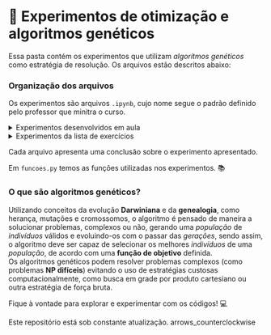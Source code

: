 # 🧬 Experimentos de otimização e algoritmos genéticos

Essa pasta contém os experimentos que utilizam *algorítmos genéticos* como estratégia de resolução. Os arquivos estão descritos abaixo:

### Organização dos arquivos

Os experimentos são arquivos `.ipynb`, cujo nome segue o padrão definido pelo professor que minitra o curso.

<details><summary>Experimentos desenvolvidos em aula</summary><br>

<a href="https://github.com/PedroSophiaaa/NeuralNetwork/blob/main/AlgoritmosGeneticos/experimento%20A.01%20-%20busca%20aleatoria.ipynb">Experimento A.01</a> - O **experimento A.01** é introdutório à estratégia de algoritmos genéticos, tratando a questão da busca aleatória no problema das caixas binárias. O algoritmo não resolve o problema;

<a href="https://github.com/PedroSophiaaa/NeuralNetwork/blob/main/AlgoritmosGeneticos/experimento%20A.02%20-%20busca%20em%20grade.ipynb"> Experimento A.02</a> - O **experimento A.02** mostra outra maneira de resolução do problema das caixas binárias - a busca em grade por produto cartesiano. Esse experimento também ocorre de maneira introdutória;

<a href="https://github.com/PedroSophiaaa/NeuralNetwork/blob/main/AlgoritmosGeneticos/experimento%20A.03%20-%20algoritmo%20genetico.ipynb"> Experimento A.03</a> - O **experimento A.03** resolve o problema das caixas binárias, com utilização de um algoritmo genético, utilizando conceitos de `gene`, `indivíduo`, `população`, `seleção`, `mutação` e `cruzamento`;

<a href="https://github.com/PedroSophiaaa/NeuralNetwork/blob/main/AlgoritmosGeneticos/experimento%20A.04%20-%20caixas%20nao-binarias.ipynb"> Experimento A.04</a> - O **experimento A.04** resolve o problema das caixas não binárias, utilizando uma estratégia extremamente semelhante com o **experimento A.03**;

<a href="https://github.com/PedroSophiaaa/NeuralNetwork/blob/main/AlgoritmosGeneticos/experimento%20A.05%20-%20descobrindo%20a%20senha.ipynb">Experimento A.05</a> - O **experimento A.05** resolve o problema de minimização de descoberta de senha, onde o algoritmo deve encontrar uma senha (de tamanho definido e conhecida);

<a href="https://github.com/PedroSophiaaa/NeuralNetwork/blob/main/AlgoritmosGeneticos/experimento%20A.06%20-%20o%20caixeiro%20viajante.ipynb">Experimento A.06</a> - O **experimento A.06** é um experimento do tipo NP difícil conhecido como **Caixeiro Viajante**. É um problema de minimização, onde se busca encontrar o menor caminho que passe por todos os pontos de um grafo conhecido;

<a href="https://github.com/PedroSophiaaa/NeuralNetwork/blob/main/AlgoritmosGeneticos/experimento%20A.07%20-%20aplicando%20restricoes.ipynb">Experimento A.07</a> - O **experimento A.07** é um experimento de maximização com restrição, também do tipo NP difícil, conhecido como **Problema da mochila**. O código deve encontrar o conjunto de itens mais valioso com restrição de peso.

</details>


<details><summary>Experimentos da lista de exercícios</summary><br>

<a href="https://github.com/PedroSophiaaa/NeuralNetwork/blob/main/AlgoritmosGeneticos/experimento%20GA.01%20-%20senha%20de%20tamanho%20variavel.ipynb">Experimento GA.01 - Senha de tamanho variável</a> - Esse experimento é semelhante ao **experimento A.05**, porém o tamanho da senha não é fornecido ao algoritmo, sendo assim, a *fitness function* deve considerar o tamanho da *string*, e a função de *crossover* e de mutação também.

</details>

Cada arquivo apresenta uma conclusão sobre o experimento apresentado.

Em `funcoes.py` temos as funções utilizadas nos experimentos. 📚

### O que são algoritmos genéticos?
Utilizando conceitos da evolução **Darwiniana** e da **genealogia**, como herança, mutações e cromossomos, o algoritmo é pensado de maneira a solucionar problemas, complexos ou não, gerando uma *população* de *indivíduos* válidos e evoluindo-os com o passar das *gerações*, sendo assim, o algoritmo deve ser capaz de selecionar os melhores *indivíduos* de uma *população*, de acordo com uma **função de objetivo** definida.  
Os algoritmos genéticos podem resolver problemas complexos (como problemas **NP difíceis**) evitando o uso de estratégias custosas computacionalmente, como busca em grade por produto cartesiano ou outra estratégia de força bruta.

Fique à vontade para explorar e experimentar com os códigos! 💻

Este repositório está sob constante atualização. arrows_counterclockwise
